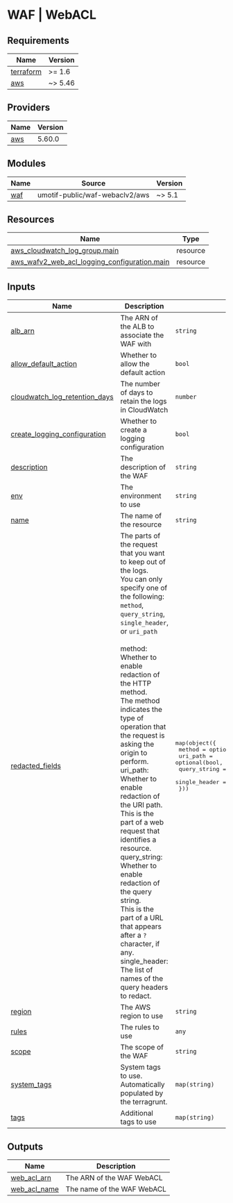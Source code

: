 # WAF | WebACL

<!-- BEGINNING OF PRE-COMMIT-TERRAFORM DOCS HOOK -->
## Requirements

| Name | Version |
|------|---------|
| <a name="requirement_terraform"></a> [terraform](#requirement\_terraform) | >= 1.6 |
| <a name="requirement_aws"></a> [aws](#requirement\_aws) | ~> 5.46 |

## Providers

| Name | Version |
|------|---------|
| <a name="provider_aws"></a> [aws](#provider\_aws) | 5.60.0 |

## Modules

| Name | Source | Version |
|------|--------|---------|
| <a name="module_waf"></a> [waf](#module\_waf) | umotif-public/waf-webaclv2/aws | ~> 5.1 |

## Resources

| Name | Type |
|------|------|
| [aws_cloudwatch_log_group.main](https://registry.terraform.io/providers/hashicorp/aws/latest/docs/resources/cloudwatch_log_group) | resource |
| [aws_wafv2_web_acl_logging_configuration.main](https://registry.terraform.io/providers/hashicorp/aws/latest/docs/resources/wafv2_web_acl_logging_configuration) | resource |

## Inputs

| Name | Description | Type | Default | Required |
|------|-------------|------|---------|:--------:|
| <a name="input_alb_arn"></a> [alb\_arn](#input\_alb\_arn) | The ARN of the ALB to associate the WAF with | `string` | `null` | no |
| <a name="input_allow_default_action"></a> [allow\_default\_action](#input\_allow\_default\_action) | Whether to allow the default action | `bool` | `true` | no |
| <a name="input_cloudwatch_log_retention_days"></a> [cloudwatch\_log\_retention\_days](#input\_cloudwatch\_log\_retention\_days) | The number of days to retain the logs in CloudWatch | `number` | `7` | no |
| <a name="input_create_logging_configuration"></a> [create\_logging\_configuration](#input\_create\_logging\_configuration) | Whether to create a logging configuration | `bool` | `false` | no |
| <a name="input_description"></a> [description](#input\_description) | The description of the WAF | `string` | `""` | no |
| <a name="input_env"></a> [env](#input\_env) | The environment to use | `string` | n/a | yes |
| <a name="input_name"></a> [name](#input\_name) | The name of the resource | `string` | n/a | yes |
| <a name="input_redacted_fields"></a> [redacted\_fields](#input\_redacted\_fields) | The parts of the request that you want to keep out of the logs.<br>You can only specify one of the following: `method`, `query_string`, `single_header`, or `uri_path`<br><br>method:<br>  Whether to enable redaction of the HTTP method.<br>  The method indicates the type of operation that the request is asking the origin to perform.<br>uri\_path:<br>  Whether to enable redaction of the URI path.<br>  This is the part of a web request that identifies a resource.<br>query\_string:<br>  Whether to enable redaction of the query string.<br>  This is the part of a URL that appears after a `?` character, if any.<br>single\_header:<br>  The list of names of the query headers to redact. | <pre>map(object({<br>    method        = optional(bool, false)<br>    uri_path      = optional(bool, false)<br>    query_string  = optional(bool, false)<br>    single_header = optional(list(string), null)<br>  }))</pre> | <pre>{<br>  "method": {<br>    "method": true<br>  },<br>  "query_string": {<br>    "query_string": true<br>  },<br>  "uri_path": {<br>    "uri_path": true<br>  }<br>}</pre> | no |
| <a name="input_region"></a> [region](#input\_region) | The AWS region to use | `string` | n/a | yes |
| <a name="input_rules"></a> [rules](#input\_rules) | The rules to use | `any` | `[]` | no |
| <a name="input_scope"></a> [scope](#input\_scope) | The scope of the WAF | `string` | `"REGIONAL"` | no |
| <a name="input_system_tags"></a> [system\_tags](#input\_system\_tags) | System tags to use. Automatically populated by the terragrunt. | `map(string)` | `{}` | no |
| <a name="input_tags"></a> [tags](#input\_tags) | Additional tags to use | `map(string)` | `{}` | no |

## Outputs

| Name | Description |
|------|-------------|
| <a name="output_web_acl_arn"></a> [web\_acl\_arn](#output\_web\_acl\_arn) | The ARN of the WAF WebACL |
| <a name="output_web_acl_name"></a> [web\_acl\_name](#output\_web\_acl\_name) | The name of the WAF WebACL |
<!-- END OF PRE-COMMIT-TERRAFORM DOCS HOOK -->
